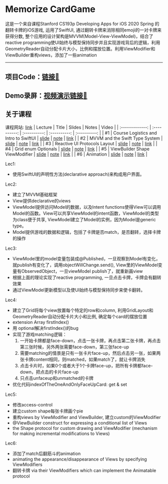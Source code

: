 # Memorize CardGame
这是一个来自课程Stanford CS193p Developing Apps for iOS 2020 Spring 的翻转卡牌的iOS游戏, 运用了SwiftUI, 通过翻转卡牌来消除相同emoji的一对卡牌来获得分数, 整个应用的设计架构是MVVM(Model-View-ViewModel)，结合了reactive programming使UI始终与模型保持同步并且实现游戏背后的逻辑，利用GeometryReader自动分配卡片大小，比例和摆放位置。利用ViewModifier和ViewBuilder重构views，添加了一些animation

---
## 项目Code：[链接🔗](/Memorize)

## Demo录屏：[视频演示链接🔗](https://www.bilibili.com/video/BV1tV411a7Je/)


## 关于课程
课程网站: [link](https://cs193p.sites.stanford.edu/)
|     Lecture     |     Title    |    Slides    |     Notes    |     Video    |
| :-------------: | :----------: | :----------: | :----------: | :----------: |
| #1 | Course Logistics and Intro to SwiftUI | [slide](slides/l1.pdf) | [note](notes/lecture1.md) | [link](https://www.youtube.com/watch?v=jbtqIBpUG7g&feature=youtu.be) |
| #2 | MVVM and the Swift Type System | [slide](slides/l2.pdf) | [note](notes/lecture2.md) | [link](https://www.youtube.com/watch?v=4GjXq2Sr55Q&feature=youtu.be) |
| #3 | Reactive UI Protocols Layout | [slide](slides/l3.pdf) | [note](notes/lecture3.md) | [link](https://www.youtube.com/watch?v=SIYdYpPXil4&list=PLpGHT1n4-mAtTj9oywMWoBx0dCGd51_yG&index=3) |
| #4 | Grid enum Optionals | [slide](slides/l4.pdf) | [note](notes/lecture4.md) | [link](https://www.youtube.com/watch?v=eHEeWzFP6O4&list=PLpGHT1n4-mAtTj9oywMWoBx0dCGd51_yG&index=4) |
| #5 | ViewBuilder Shape ViewModifier | [slide](slides/l5.pdf) | [note](notes/lecture5.md) | [link](https://www.youtube.com/watch?v=eHEeWzFP6O4&list=PLpGHT1n4-mAtTj9oywMWoBx0dCGd51_yG&index=5) |
| #6 | Animation | [slide](slides/l6.pdf) | [note](notes/lecture6.md) | [link](https://www.youtube.com/watch?v=eHEeWzFP6O4&list=PLpGHT1n4-mAtTj9oywMWoBx0dCGd51_yG&index=6) |

Lec1:
- 使用SwiftUI的声明性方法(declarative approach)来构成用户界面。

Lec2:
- 建立了MVVM基础框架
- View提供declarative的views
- ViewModel提供访问Model的数据，以及Intent functions使得View可以调用Model的函数。View可以共享ViewModel的intent函数，ViewModel的类型为class便于共享, ViewModel建立了Model的实例，因为Model是generic type。
- Model提供游戏的数据和逻辑，包括了卡牌是否match，是否翻转，选择卡牌的操作

Lec3:
- ViewModel里的model变量包装成@Published，一旦观察到Model有变化，就publish有变化了，调用objectWillChange.send(), View里的ViewModel变量有ObservedObject，一旦viewModel publish了，就重新画view
- 根据上面的理论实现了reactive programming, 一旦点击卡牌，卡牌会有翻转效果
- 通过ViewModel更新模型以及使UI始终与模型保持同步来使卡翻转。

Lec4:
- 建立了Grid将每个view放置每个特定的row和column, 利用GridLayout和GeometryReader自动分配卡片大小和比例, 确定每个card的摆放位置
- extension Array firstIndex()
- 用 optional解决firstIndex()的bug
- 实现了游戏matching逻辑：
    1. 一开始卡牌都是face-down，点击一张卡牌，再点击第二张卡牌，再点击第三张时候，另外两张需要face-down，第三张face-up
    2. 需要matching的情景是只有一张卡片face-up，然后点击另一张，如果两张卡牌content相同，则matched，如果match了，就让卡牌消失
    3. 点击卡片时，如果0个或者大于1个卡牌face-up，把所有卡牌都face-down，把点击的卡片face-up
    4. 只点击unfaceup和unmatched的卡牌
- 优化代码indexOfTheOneAndOnlyFaceUpCard: get & set

Lec5:
- 修改access-control
- 建立custom shape每张卡牌画个pie
- 重构views by ViewModifier and ViewBuilder, 建立custom的ViewModifier
- @ViewBuilder construct for expressing a conditional list of Views
- the Shape protocol for custom drawing and ViewModifier (mechanism for making incremental modifications to Views)

Lec6:
- 添加了match后翻筋斗的animation
- animating the appearance/disappearance of Views by specifying ViewModifiers
- 翻转卡牌 via their ViewModifiers which can implement the Animatable protocol